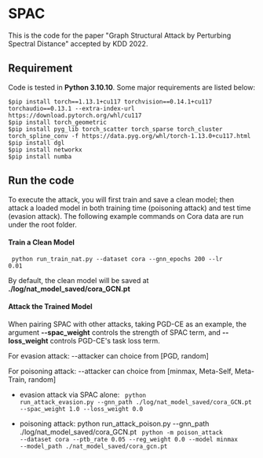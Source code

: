 # SPAC

This is the code for the paper "Graph Structural Attack by Perturbing Spectral Distance" accepted by KDD 2022.

## Requirement

Code is tested in **Python 3.10.10**. Some major requirements are listed below:
```
$pip install torch==1.13.1+cu117 torchvision==0.14.1+cu117 torchaudio==0.13.1 --extra-index-url https://download.pytorch.org/whl/cu117
$pip install torch_geometric
$pip install pyg_lib torch_scatter torch_sparse torch_cluster torch_spline_conv -f https://data.pyg.org/whl/torch-1.13.0+cu117.html
$pip install dgl
$pip install networkx
$pip install numba
```

## Run the code

To execute the attack, you will first train and save a clean model; then attack a loaded model in both training time (poisoning attack) and test time (evasion attack). 
The following example commands on Cora data are run under the root folder.

#### Train a Clean Model
<code> python run_train_nat.py --dataset cora --gnn_epochs 200 --lr 0.01 </code>

By default, the clean model will be saved at **./log/nat_model_saved/cora_GCN.pt**

#### Attack the Trained Model

When pairing SPAC with other attacks, taking PGD-CE as an example, the argument **--spac_weight** controls the strength of SPAC term, and **--loss_weight** controls PGD-CE's task loss term.  

For evasion attack: --attacker can choice from [PGD, random]

For poisoning attack: --attacker can choice from [minmax, Meta-Self, Meta-Train, random]

- evasion attack via SPAC alone: 
<code> python run_attack_evasion.py --gnn_path ./log/nat_model_saved/cora_GCN.pt --spac_weight 1.0 --loss_weight 0.0 </code>

- poisoning attack:
python run_attack_poison.py --gnn_path ./log/nat_model_saved/cora_GCN.pt
<code> python -m poison_attack --dataset cora --ptb_rate 0.05 --reg_weight 0.0 --model minmax --model_path ./nat_model_saved/cora_gcn.pt </code>

